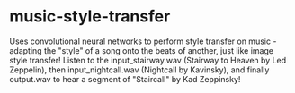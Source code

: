 # music-style-transfer
Uses convolutional neural networks to perform style transfer on music - adapting the "style" of a song onto the beats of another, just like image style transfer!
Listen to the input_stairway.wav (Stairway to Heaven by Led Zeppelin), then input_nightcall.wav (Nightcall by Kavinsky), and finally output.wav to hear a segment of "Staircall" by Kad Zeppinsky!
